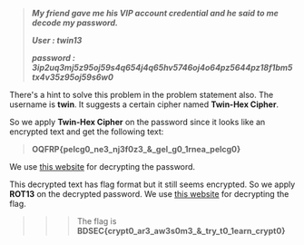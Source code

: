 >***My friend gave me his VIP account credential and he said to me decode my password.***
>
>***User : twin13***
>
>***password : 3ip2uq3mj5z95oj59s4q654j4q65hv5746oj4o64pz5644pz18f1bm5tx4v35z95oj59s6w0***

There's a hint to solve this problem in the problem statement also. The username is **twin**. It suggests a certain cipher named **Twin-Hex Cipher**. 

So we apply **Twin-Hex Cipher** on the password since it looks like an encrypted text and get the following text:

>**OQFRP{pelcg0_ne3_nj3f0z3_&_gel_g0_1rnea_pelcg0}**

We use [this website](https://www.calcresult.com/misc/cyphers/twin-hex.html) for decrypting the password. 

This decrypted text has flag format but it still seems encrypted. So we apply **ROT13** on the decrypted password. We use [this website](https://rot13.com/) for decrypting the flag.


>>>The flag is **BDSEC{crypt0_ar3_aw3s0m3_&_try_t0_1earn_crypt0}**
